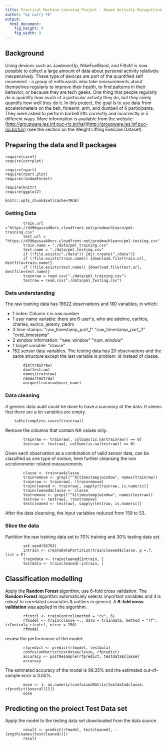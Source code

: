 ```yaml
---
title: Practical Machine Learning Project - Human Activity Recognition Data Analysis Report
author: "by Larry YE"
output:
  html_document:
    fig_height: 9
    fig_width: 9
---
```


## Background  
Using devices such as JawboneUp, NikeFuelBand, and Fitbitit is now possible to collect a large amount of data about personal activity relatively inexpensively. These type of devices are part of the quantified self movement - a group of enthusiasts who take measurements about themselves regularly to improve their health, to find patterns in their behavior, or because they are tech geeks. One thing that people regularly do is quantify how much of a particular activity they do, but they rarely quantify how well they do it. 
In this project, the goal is to use data from accelerometers on the belt, forearm, arm, and dumbell of 6 participants. They were asked to perform barbell lifts correctly and incorrectly in 5 different ways. More information is available from the website: 
[http://groupware.les.inf.puc-rio.br/har](http://groupware.les.inf.puc-rio.br/har) (see the section on the Weight Lifting Exercise Dataset).

## Preparing the data and R packages  
```{r, cache = T}
require(caret)
require(corrplot)

require(rpart)
require(rpart.plot)
require(randomForest)

require(knitr)
require(ggplot2)

knitr::opts_chunk$set(cache=TRUE)
```
### Getting Data
```{r, cache = T}
        train.url ="https://d396qusza40orc.cloudfront.net/predmachlearn/pml-training.csv"
        test.url = "https://d396qusza40orc.cloudfront.net/predmachlearn/pml-testing.csv"
        train.name = "./data/pml_training.csv"
        test.name = "./data/pml_testing.csv"
        if (!file.exists("./data")) {dir.create("./data")}
        if (!file.exists(train.name)) {download.file(train.url, destfile=train.name)}
        if (!file.exists(test.name)) {download.file(test.url, destfile=test.name)}
        trainraw = read.csv("./data/pml_training.csv")
        testraw = read.csv("./data/pml_testing.csv")
```  
### Data understanding
The raw training data has 19622 observations and 160 variables, in which:
- 1 index: Column `X` is row number
- 1 user name variable: there are 6 user's, who are adelmo, carlitos, charles, eurico, jeremy, pedro
- 3 time stamps: "raw_timestamp_part_1"     "raw_timestamp_part_2"     "cvtd_timestamp"
- 2 window information: "new_window"               "num_window"
- 1 target variable: "classe"
- 152 sensor data variables. 
The testing data has 20 observations and the same structure except the last variable is problem_id instead of classe.  
```{r, cache = T}
        dim(trainraw)
        dim(testraw)
        names(trainraw)
        names(testraw)
        unique(trainraw$user_name)
```


### Data cleaning
A generic data audit could be done to have a summary of the data. It seems that there are a lot variables are empty.
```{r, cache = T}
    table(complete.cases(trainraw))
```
Remove the columns that contain NA values only.
```{r, cache = T}
        trainraw <- trainraw[, colSums(is.na(trainraw)) == 0]
        testraw <- testraw[, colSums(is.na(testraw)) == 0]
```  
Given each observation as a combination of valid sensor data, can be classified as one type of motion, here further cleansing the non accelerometer related measurements
```{r, cache = T}
        classe <- trainraw$classe
        trainremove <- grepl("^X|timestamp|window", names(trainraw))
        trainraw <- trainraw[, !trainremove]
        traincleaned <- trainraw[, sapply(trainraw, is.numeric)]
        traincleaned$classe <- classe
        testremove <- grepl("^X|timestamp|window", names(testraw))
        testraw <- testraw[, !testremove]
        testcleaned <- testraw[, sapply(testraw, is.numeric)]
```
After the data cleansing, the input variables reduced from 159 to 53.

### Slice the data
Partition the raw training data set to 70% training and 30% testing data set.  
```{r, cache = T}
        set.seed(58763)
        intrain <- createDataPartition(traincleaned$classe, p =.7, list = F)
        traindata <- traincleaned[intrain, ]
        testdata <- traincleaned[-intrain, ]
```

## Classification modelling
Apply the **Random Forest** algorithm, use 6-fold cross validation. The **Random Forest** algorithm automatically selects important variables and it is robust to correlated covariates & outliers in general. A **6-fold cross validation** was applied in the algorithm.  
```{r, cache = T}
        rfcntrl <- trainControl(method = "cv", 6)
        rfmodel <- train(classe ~., data = traindata, method = "rf", trControl= rfcntrl, ntree = 250)
        rfmodel
```
review the performance of the model: 
```{r, cache = T}
        rfpredict <- predict(rfmodel, testdata)
        confusionMatrix(testdata$classe, rfpredict)
        accuracy <- postResample(rfpredict, testdata$classe)
        accuracy
```
The estimated accuracy of the model is 99.35% and the estimated out-of-sample error is 0.65%.
```{r, cache = T}
        oose <- 1- as.numeric(confusionMatrix(testdata$classe, rfpredict)$overall[1])
        oose
```


## Predicting on the proiect Test Data set
Apply the model to the testing data set downloaded from the data source. 
```{r, cache = T}
        result <- predict(rfmodel, testcleaned[, -length(names(testcleaned))])
        result
```  
